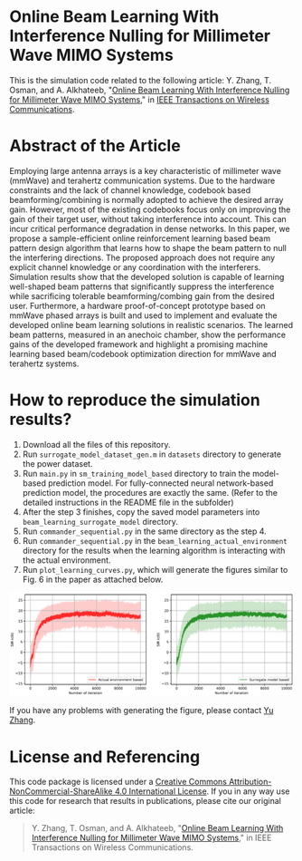 # Online Beam Learning With Interference Nulling for Millimeter Wave MIMO Systems
This is the simulation code related to the following article: Y. Zhang, T. Osman, and A. Alkhateeb, "[Online Beam Learning With Interference Nulling for Millimeter Wave MIMO Systems](https://arxiv.org/abs/2209.04509)," in [IEEE Transactions on Wireless Communications]().

# Abstract of the Article
Employing large antenna arrays is a key characteristic of millimeter wave (mmWave) and terahertz communication systems. Due to the hardware constraints and the lack of channel knowledge, codebook based beamforming/combining is normally adopted to achieve the desired array gain. However, most of the existing codebooks focus only on improving the gain of their target user, without taking interference into account. This can incur critical performance degradation in dense networks. In this paper, we propose a sample-efficient online reinforcement learning based beam pattern design algorithm that learns how to shape the beam pattern to null the interfering directions. The proposed approach does not require any explicit channel knowledge or any coordination with the interferers. Simulation results show that the developed solution is capable of learning well-shaped beam patterns that significantly suppress the interference while sacrificing tolerable beamforming/combing gain from the desired user. Furthermore, a hardware proof-of-concept prototype based on mmWave phased arrays is built and used to implement and evaluate the developed online beam learning solutions in realistic scenarios. The learned beam patterns, measured in an anechoic chamber, show the performance gains of the developed framework and highlight a promising machine learning based beam/codebook optimization direction for mmWave and terahertz systems.

# How to reproduce the simulation results?
1. Download all the files of this repository.
2. Run `surrogate_model_dataset_gen.m` in `datasets` directory to generate the power dataset.
3. Run `main.py` in `sm_training_model_based` directory to train the model-based prediction model. For fully-connected neural network-based prediction model, the procedures are exactly the same. (Refer to the detailed instructions in the README file in the subfolder)
5. After the step 3 finishes, copy the saved model parameters into `beam_learning_surrogate_model` directory.
5. Run `commander_sequential.py` in the same directory as the step 4.
5. Run `commander_sequential.py` in the `beam_learning_actual_environment` directory for the results when the learning algorithm is interacting with the actual environment.
6. Run `plot_learning_curves.py`, which will generate the figures similar to Fig. 6 in the paper as attached below.

![Figure](https://github.com/YuZhang-GitHub/Interference_Nulling_Beamforming/blob/main/learning_curves.png)

If you have any problems with generating the figure, please contact [Yu Zhang](https://www.linkedin.com/in/yu-zhang-391275181/).

# License and Referencing
This code package is licensed under a [Creative Commons Attribution-NonCommercial-ShareAlike 4.0 International License](https://creativecommons.org/licenses/by-nc-sa/4.0/). If you in any way use this code for research that results in publications, please cite our original article:
> Y. Zhang, T. Osman, and A. Alkhateeb, "[Online Beam Learning With Interference Nulling for Millimeter Wave MIMO Systems](https://arxiv.org/abs/2209.04509)," in IEEE Transactions on Wireless Communications.
